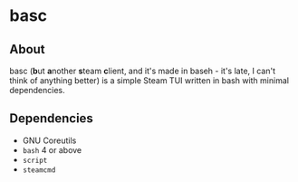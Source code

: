 # basc
## About
basc (**b**ut **a**nother **s**team **c**lient, and it's made in bas~~c~~h - it's late, I can't think of anything better) is a simple Steam TUI written in bash with minimal dependencies.

## Dependencies
* GNU Coreutils
* `bash` 4 or above
* `script`
* `steamcmd`
